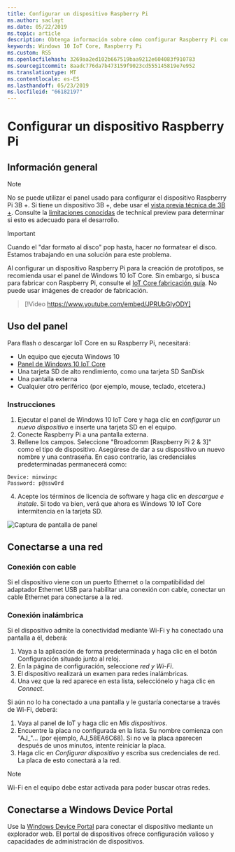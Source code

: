 ```yaml
---
title: Configurar un dispositivo Raspberry Pi
ms.author: saclayt
ms.date: 05/22/2019
ms.topic: article
description: Obtenga información sobre cómo configurar Raspberry Pi con Windows 10 IoT Core.
keywords: Windows 10 IoT Core, Raspberry Pi
ms.custom: RS5
ms.openlocfilehash: 3269aa2ed102b667519baa9212e604083f910783
ms.sourcegitcommit: 8aadc776da7b473159f9023cd555145819e7e952
ms.translationtype: MT
ms.contentlocale: es-ES
ms.lasthandoff: 05/23/2019
ms.locfileid: "66182197"
---
```

# <a name="setting-up-a-raspberry-pi"></a>Configurar un dispositivo Raspberry Pi

## <a name="overview"></a>Información general

> [!NOTE]
> No se puede utilizar el panel usado para configurar el dispositivo Raspberry Pi 3B +. Si tiene un dispositivo 3B +, debe usar el [vista previa técnica de 3B +](https://www.microsoft.com/en-us/software-download/windowsiot). Consulte la [limitaciones conocidas](https://docs.microsoft.com/en-us/windows/iot-core/troubleshooting) de technical preview para determinar si esto es adecuado para el desarrollo.

> [!IMPORTANT]
> Cuando el "dar formato al disco" pop hasta, hacer _no_ formatear el disco. Estamos trabajando en una solución para este problema.

Al configurar un dispositivo Raspberry Pi para la creación de prototipos, se recomienda usar el panel de Windows 10 IoT Core. Sin embargo, si busca para fabricar con Raspberry Pi, consulte el [IoT Core fabricación guía](https://docs.microsoft.com/en-us/windows-hardware/manufacture/iot/iot-core-manufacturing-guide). No puede usar imágenes de creador de fabricación.
<br>
> [!Video https://www.youtube.com/embed/JPRUbGIyODY]

## <a name="using-the-dashboard"></a>Uso del panel

Para flash o descargar IoT Core en su Raspberry Pi, necesitará:
* Un equipo que ejecuta Windows 10 
* [Panel de Windows 10 IoT Core](https://docs.microsoft.com/windows/iot-core/downloads)
* Una tarjeta SD de alto rendimiento, como una tarjeta SD SanDisk
* Una pantalla externa
* Cualquier otro periférico (por ejemplo, mouse, teclado, etcetera.)

### <a name="instructions"></a>Instrucciones

1. Ejecutar el panel de Windows 10 IoT Core y haga clic en *configurar un nuevo dispositivo* e inserte una tarjeta SD en el equipo.
2. Conecte Raspberry Pi a una pantalla externa.
3. Rellene los campos. Seleccione "Broadcomm [Raspberry Pi 2 & 3]" como el tipo de dispositivo. Asegúrese de dar a su dispositivo un nuevo nombre y una contraseña. En caso contrario, las credenciales predeterminadas permanecerá como:

```
Device: minwinpc
Password: p@ssw0rd
```

4. Acepte los términos de licencia de software y haga clic en *descargue e instale*. Si todo va bien, verá que ahora es Windows 10 IoT Core intermitencia en la tarjeta SD.

![Captura de pantalla de panel](../media/DeviceSetup/Dashboard-Screenshot.jpg)

## <a name="connect-to-a-network"></a>Conectarse a una red
### <a name="wired-connection"></a>Conexión con cable
Si el dispositivo viene con un puerto Ethernet o la compatibilidad del adaptador Ethernet USB para habilitar una conexión con cable, conectar un cable Ethernet para conectarse a la red.

### <a name="wireless-connection"></a>Conexión inalámbrica
Si el dispositivo admite la conectividad mediante Wi-Fi y ha conectado una pantalla a él, deberá:

1. Vaya a la aplicación de forma predeterminada y haga clic en el botón Configuración situado junto al reloj.
2. En la página de configuración, seleccione _red y Wi-Fi_.
3. El dispositivo realizará un examen para redes inalámbricas.
4. Una vez que la red aparece en esta lista, selecciónelo y haga clic en _Connect_.

Si aún no lo ha conectado a una pantalla y le gustaría conectarse a través de Wi-Fi, deberá:

1. Vaya al panel de IoT y haga clic en _Mis dispositivos_.
2. Encuentre la placa no configurada en la lista. Su nombre comienza con "AJ_"... (por ejemplo, AJ_58EA6C68). Si no ve la placa aparecen después de unos minutos, intente reiniciar la placa.
3. Haga clic en _Configurar dispositivo_ y escriba sus credenciales de red. La placa de esto conectará a la red.

> [!NOTE]
> Wi-Fi en el equipo debe estar activada para poder buscar otras redes.

## <a name="connect-to-windows-device-portal"></a>Conectarse a Windows Device Portal

Use la [Windows Device Portal](../manage-your-device/DevicePortal.md) para conectar el dispositivo mediante un explorador web. El portal de dispositivos ofrece configuración valioso y capacidades de administración de dispositivos. 
